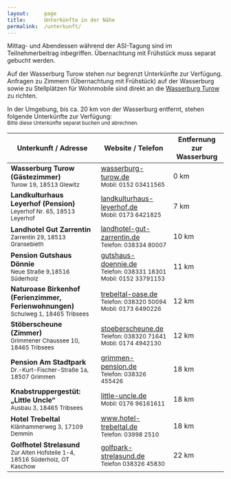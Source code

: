 ```yaml
---
layout:     page
title:      Unterkünfte in der Nähe
permalink:  /unterkunft/
---
```


<div class="c-alert">
    Mittag- und Abendessen während der ASI-Tagung sind im Teilnehmerbeitrag inbegriffen. Übernachtung mit Frühstück muss separat gebucht werden.
</div>

Auf der Wasserburg Turow stehen nur begrenzt Unterkünfte zur Verfügung. Anfragen zu Zimmern (Übernachtung mit Frühstück) auf der Wasserburg sowie zu Stellplätzen für Wohnmobile sind direkt an die <a href="http://wasserburg-turow.de">Wasserburg Turow</a> zu richten.

In der Umgebung, bis ca. 20 km von der Wasserburg entfernt, stehen folgende Unterkünfte zur Verfügung:
<br><small>Bitte diese Unterkünfte separat buchen und abrechnen.</small>

<table class="c-table u-text-left">
    <thead>
        <tr>
            <th class="u-text-left">Unterkunft / Adresse</th>
            <th class="u-text-left">Website / Telefon</th>
            <th class="u-text-left">Entfernung zur Wasserburg</th>
        </tr>
    </thead>
    <tbody>
        <tr>
            <td>
                <strong>Wasserburg Turow (Gästezimmer)</strong>
                <br><small>Turow 19, 18513 Glewitz</small>
            </td>
            <td>
                <a href="http://wasserburg-turow.de">wasserburg-turow.de</a>
                <br><small>Mobil: 0152 03411565</small>
            </td>
            <td>0 km</td>
        </tr>
        <tr>
            <td>
                <strong>Landkulturhaus Leyerhof (Pension)</strong>
                <br><small>Leyerhof Nr. 65, 18513 Leyerhof</small>
            </td>
            <td>
                <a href="http://www.landkulturhaus-leyerhof.de/uebernachtungen/index.html">landkulturhaus-leyerhof.de</a>
                <br><small>Mobil: 0173 6421825</small>
            </td>
            <td>7 km</td>
        </tr>
        <tr>
            <td>
                <strong>Landhotel Gut Zarrentin</strong>
                <br><small>Zarrentin 29, 18513 Gransebieth</small>
            </td>
            <td>
                <a href="http://landhotel-gut-zarrentin.de/zimmer.html">landhotel-gut-zarrentin.de</a>
                <br><small>Telefon: 038334 80007</small>
            </td>
            <td>10 km</td>
        </tr>
        <tr>
            <td>
                <strong>Pension Gutshaus Dönnie</strong>
                <br><small>Neue Straße 9,18516 Süderholz</small>
            </td>
            <td>
                <a href="http://www.gutshaus-doennie.de/preise.html">gutshaus-doennie.de</a>
                <br><small>Telefon: 038331 18301
                <br>Mobil: 0152 33791153</small>
            </td>
            <td>11 km</td>
        </tr>
        <tr>
            <td>
                <strong>Naturoase Birkenhof (Ferienzimmer, Ferienwohnungen)</strong>
                <br><small>Schulweg 1, 18465 Tribsees</small>
            </td>
            <td>
                <a href="http://www.trebeltal-oase.de/#ange">trebeltal-oase.de</a>
                <br><small>Telefon: 038320 50094
                <br>Mobil: 0173 6490226</small>
            </td>
            <td>12 km</td>
        </tr>
        <tr>
            <td>
                <strong>Stöberscheune (Zimmer)</strong>
                <br><small>Grimmener Chaussee 10, 18465 Tribsees</small>
            </td>
            <td>
                <a href="http://www.stoeberscheune.de/zimmer.html">stoeberscheune.de</a>
                <br><small>Telefon: 038320 71641
                <br>Mobil: 0174 4942130</small>
            </td>
            <td>12 km</td>
        </tr>
        <tr>
            <td>
                <strong>Pension Am Stadtpark</strong>
                <br><small>Dr.-Kurt-Fischer-Straße 1a, 18507 Grimmen</small>
            </td>
            <td>
                <a href="http://www.grimmen-pension.de/2.html">grimmen-pension.de</a>
                <br><small>Telefon: 038326 455426</small>
            </td>
            <td>18 km</td>
        </tr>
        <tr>
            <td>
                <strong>Knabstruppergestüt: „Little Uncle“</strong>
                <br><small>Ausbau 3, 18465 Tribsees</small>
            </td>
            <td>
                <a href="http://www.little-uncle.de/">little-uncle.de</a>
                <br><small>Mobil: 0176 96161611</small>
            </td>
            <td>18 km</td>
        </tr>
        <tr>
            <td>
                <strong>Hotel Trebeltal</strong>
                <br><small>Klänhammerweg 3, 17109 Demmin</small>
            </td>
            <td>
                <a href="https://www.hotel-trebeltal.de">www.hotel-trebeltal.de</a>
                <br><small>Telefon: 03998 2510</small>
            </td>
            <td>18 km</td>
        </tr>
        <tr>
            <td>
                <strong>Golfhotel Strelasund</strong>
                <br><small>Zur Alten Hofstelle 1-4, 18516 Süderholz, OT Kaschow</small>
            </td>
            <td>
                <a href="http://golfpark-strelasund.de/golfhotel">golfpark-strelasund.de</a>
                <br><small>Telefon 038326 45830</small>
            </td>
            <td>22 km</td>
        </tr>
    </tbody>
</table>
